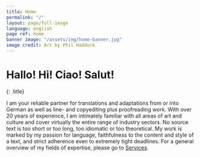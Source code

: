 ```yaml
---
title: Home
permalink: "/"
layout: page/full-image
language: english
page ref: home
banner image: "/assets/img/home-banner.jpg"
image credit: Art by Phil Haddock
---
```


# Hallo! Hi! Ciao! Salut!
{: .title}

I am your reliable partner for translations and adaptations from or into German as well as line- and copyediting plus proofreading work. With over 20 years of experience, I am intimately familiar with all areas of art and culture and cover virtually the entire range of industry sectors.
No source text is too short or too long, too idiomatic or too theoretical. My work is marked by my passion for language, faithfulness to the content and style of a text, and strict adherence even to extremely tight deadlines. For a general overview of my fields of expertise, please go to [Services](/services).
